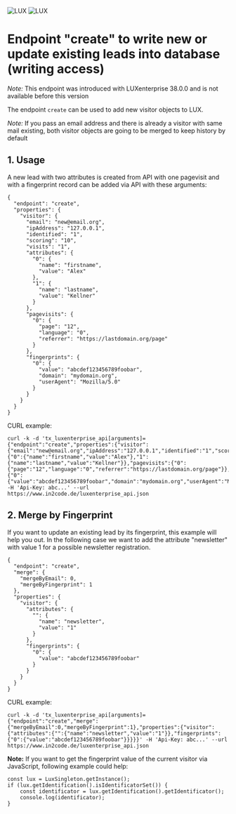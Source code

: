 ![LUX](/Documentation/Images/logo_claim.svg#gh-light-mode-only "LUX")
![LUX](/Documentation/Images/logo_claim_white.svg#gh-dark-mode-only "LUX")

# Endpoint "create" to write new or update existing leads into database (writing access)

*Note:* This endpoint was introduced with LUXenterprise 38.0.0 and is not available before this version

The endpoint `create` can be used to add new visitor objects to LUX.

*Note:* If you pass an email address and there is already a visitor with same mail existing, both visitor objects are
going to be merged to keep history by default

## 1. Usage

A new lead with two attributes is created from API with one pagevisit and with a fingerprint record can be added via
API with these arguments:

```
{
  "endpoint": "create",
  "properties": {
    "visitor": {
      "email": "new@email.org",
      "ipAddress": "127.0.0.1",
      "identified": "1",
      "scoring": "10",
      "visits": "1",
      "attributes": {
        "0": {
          "name": "firstname",
          "value": "Alex"
        },
        "1": {
          "name": "lastname",
          "value": "Kellner"
        }
      },
      "pagevisits": {
        "0": {
          "page": "12",
          "language": "0",
          "referrer": "https://lastdomain.org/page"
        }
      },
      "fingerprints": {
        "0": {
          "value": "abcdef123456789foobar",
          "domain": "mydomain.org",
          "userAgent": "Mozilla/5.0"
        }
      }
    }
  }
}
```

CURL example:

```
curl -k -d 'tx_luxenterprise_api[arguments]={"endpoint":"create","properties":{"visitor":{"email":"new@email.org","ipAddress":"127.0.0.1","identified":"1","scoring":"10","visits":"1",attributes":{"0":{"name":"firstname","value":"Alex"},"1":{"name":"lastname","value":"Kellner"}},"pagevisits":{"0":{"page":"12","language":"0","referrer":"https://lastdomain.org/page"}},"fingerprints":{"0":{"value":"abcdef123456789foobar","domain":"mydomain.org","userAgent":"Mozilla/5.0"}}}}}' -H 'Api-Key: abc...' --url https://www.in2code.de/luxenterprise_api.json
```


## 2. Merge by Fingerprint

If you want to update an existing lead by its fingerprint, this example will help you out. In the following case we
want to add the attribute "newsletter" with value 1 for a possible newsletter registration.

```
{
  "endpoint": "create",
  "merge": {
    "mergeByEmail": 0,
    "mergeByFingerprint": 1
  },
  "properties": {
    "visitor": {
      "attributes": {
        "": {
          "name": "newsletter",
          "value": "1"
        }
      },
      "fingerprints": {
        "0": {
          "value": "abcdef123456789foobar"
        }
      }
    }
  }
}
```

CURL example:

```
curl -k -d 'tx_luxenterprise_api[arguments]={"endpoint":"create","merge":{"mergeByEmail":0,"mergeByFingerprint":1},"properties":{"visitor":{"attributes":{"":{"name":"newsletter","value":"1"}},"fingerprints":{"0":{"value":"abcdef123456789foobar"}}}}}' -H 'Api-Key: abc...' --url https://www.in2code.de/luxenterprise_api.json
```

**Note:** If you want to get the fingerprint value of the current visitor via JavaScript, following example could help:

```
const lux = LuxSingleton.getInstance();
if (lux.getIdentification().isIdentificatorSet()) {
    const identificator = lux.getIdentification().getIdentificator();
    console.log(identificator);
}
```
